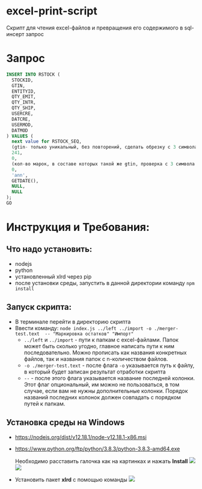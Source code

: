 # excel-print-script
Скрипт для чтения excel-файлов и превращения его содержимого в sql-инсерт запрос

# Запрос
```sql
INSERT INTO RSTOCK (
  STOCKID, 
  GTIN, 
  ENTITYID, 
  QTY_EMIT, 
  QTY_INTR, 
  QTY_SHIP, 
  USERCRE, 
  DATCRE, 
  USERMOD, 
  DATMOD
) VALUES (
  next value for RSTOCK_SEQ, 
  (gtin- только уникальный, без повторений, сделать обрезку с 3 символа включительно в марке по 14 символ включительно), 
  241, 
  0, 
  (кол-во марок, в составе которых такой же gtin, проверка с 3 символа в марке по 14 символ включительно), 
  0, 
  'ann', 
  GETDATE(), 
  NULL, 
  NULL
);
GO
```

# Инструкция и Требования:
## Что надо установить:
- nodejs
- python
- установленный xlrd через pip
- после установки среды, запустить в данной директории команду `npm install`

## Запуск скрипта:
- В терминале перейти в директорию скрипта
- Ввести команду: `node index.js ../left ../import -o ./merger-test.text  -- "Маркировка остатков" "Импорт"`
  - `../left` и `../import` - пути к папкам с excel-файлами. Папок может быть сколько угодно, главное написать пути к ним последовательно. Можно прописать как названия конкретных файлов, так и названия папок с n-количеством файлов.
  - `-o ./merger-test.text` - после флага `-o` указывается путь к файлу, в который будет записан результат отработки скрипта
  - `--` - после этого флага указывается название последней колонки. Этот флаг опциональный, им можно не пользоваться, в том случае, если вам не нужны дополнительные колонки. Порядок названий последних колонок должен совпадать с порядком путей к папкам. 

## Установка среды на Windows
- https://nodejs.org/dist/v12.18.1/node-v12.18.1-x86.msi
- https://www.python.org/ftp/python/3.8.3/python-3.8.3-amd64.exe

  Необходимо расставить галочка как на картинках и нажать **Install**
  ![](https://i.imgur.com/IiNVYMT.png)
  ![](https://i.imgur.com/XGK8riW.png)
- Установить пакет **xlrd** с помощью команды
  ![](https://i.imgur.com/a4esFR8.png)